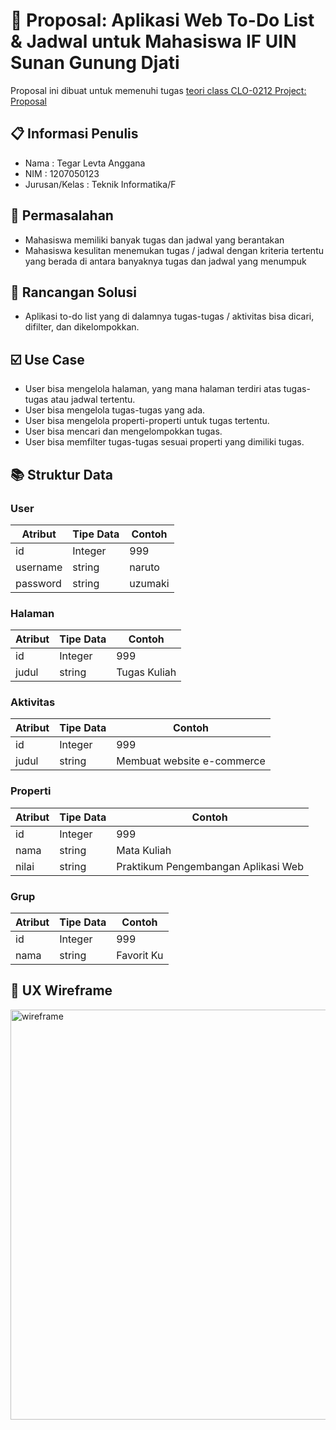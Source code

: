 # :page_with_curl: Proposal: Aplikasi Web To-Do List & Jadwal untuk Mahasiswa IF UIN Sunan Gunung Djati
Proposal ini dibuat untuk memenuhi tugas [teori class CLO-0212 Project: Proposal](https://github.com/insanalamin/2223-IF215007_8-pengembangan-aplikasi-web#theory-class-2-credit) 

## :clipboard: Informasi Penulis

 - Nama : Tegar Levta Anggana
 - NIM : 1207050123
 - Jurusan/Kelas : Teknik Informatika/F
 
## :closed_book: Permasalahan
 - Mahasiswa memiliki banyak tugas dan jadwal yang berantakan
 - Mahasiswa kesulitan menemukan tugas / jadwal dengan kriteria tertentu yang berada di antara banyaknya tugas dan jadwal yang menumpuk
 
## :green_book: Rancangan Solusi
 - Aplikasi to-do list yang di dalamnya tugas-tugas / aktivitas bisa dicari, difilter, dan dikelompokkan.

## :ballot_box_with_check: Use Case
 - User bisa mengelola halaman, yang mana halaman terdiri atas tugas-tugas atau jadwal tertentu.
 - User bisa mengelola tugas-tugas yang ada.
 - User bisa mengelola properti-properti untuk tugas tertentu.
 - User bisa mencari dan mengelompokkan tugas.
 - User bisa memfilter tugas-tugas sesuai properti yang dimiliki tugas.

## :books: Struktur Data

### User
|Atribut|Tipe Data|Contoh|
|--|--|--|
|id|Integer|999|
|username|string|naruto|
|password|string|uzumaki|

### Halaman
|Atribut|Tipe Data|Contoh|
|--|--|--|
|id|Integer|999|
|judul|string|Tugas Kuliah|


### Aktivitas
|Atribut|Tipe Data|Contoh|
|--|--|--|
|id|Integer|999|
|judul|string|Membuat website e-commerce|

### Properti
|Atribut|Tipe Data|Contoh|
|--|--|--|
|id|Integer|999|
|nama|string|Mata Kuliah|
|nilai|string|Praktikum Pengembangan Aplikasi Web|

### Grup
|Atribut|Tipe Data|Contoh|
|--|--|--|
|id|Integer|999|
|nama|string|Favorit Ku|

## :house_with_garden: UX Wireframe 
<img width="656" alt="wireframe" src="https://user-images.githubusercontent.com/80917799/189483816-98d45cc7-8069-43cc-838b-5402fec84712.png">
